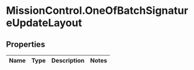 # MissionControl.OneOfBatchSignatureUpdateLayout

## Properties
Name | Type | Description | Notes
------------ | ------------- | ------------- | -------------
